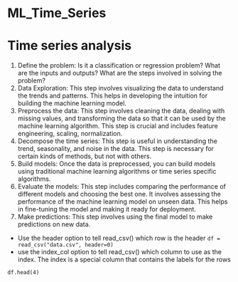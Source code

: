 # ML_Time_Series

# Time series analysis

1. Define the problem: Is it a classification or regression problem? What are the inputs and outputs? What are the steps involved in solving the problem?
2. Data Exploration: This step involves visualizing the data to understand the trends and patterns. This helps in developing the intuition for building the machine learning model.
3. Preprocess the data: This step involves cleaning the data, dealing with missing values, and transforming the data so that it can be used by the machine learning algorithm. This step is crucial and includes feature engineering, scaling, normalization.
4. Decompose the time series: This step is useful in understanding the trend, seasonality, and noise in the data. This step is necessary for certain kinds of methods, but not with others.
5. Build models: Once the data is preprocessed, you can build models using traditional machine learning algorithms or time series specific algorithms.
6. Evaluate the models: This step includes comparing the performance of different models and choosing the best one. It involves assessing the performance of the machine learning model on unseen data. This helps in fine-tuning the model and making it ready for deployment.
7. Make predictions: This step involves using the final model to make predictions on new data.

* Use the header option to tell read_csv() which row is the header
```df = read_csv("data.csv", header=0)```
* use the index_col option to tell read_csv() which column to use as the index. The index is a special column that contains the labels for the rows
```df = read_csv("data.csv", index_col="date")
df.head(4)

